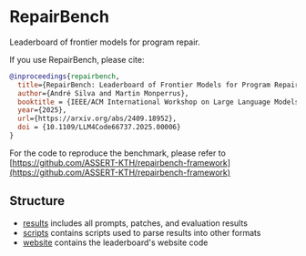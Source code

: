 # RepairBench

Leaderboard of frontier models for program repair.

If you use RepairBench, please cite:

```bibtex
@inproceedings{repairbench,
  title={RepairBench: Leaderboard of Frontier Models for Program Repair}, 
  author={André Silva and Martin Monperrus},
  booktitle = {IEEE/ACM International Workshop on Large Language Models for Code (LLM4Code)},
  year={2025},
  url={https://arxiv.org/abs/2409.18952}, 
  doi = {10.1109/LLM4Code66737.2025.00006}
}
```

For the code to reproduce the benchmark, please refer to [https://github.com/ASSERT-KTH/repairbench-framework](https://github.com/ASSERT-KTH/repairbench-framework)

## Structure

- [results](results) includes all prompts, patches, and evaluation results
- [scripts](scripts) contains scripts used to parse results into other formats
- [website](website) contains the leaderboard's website code
